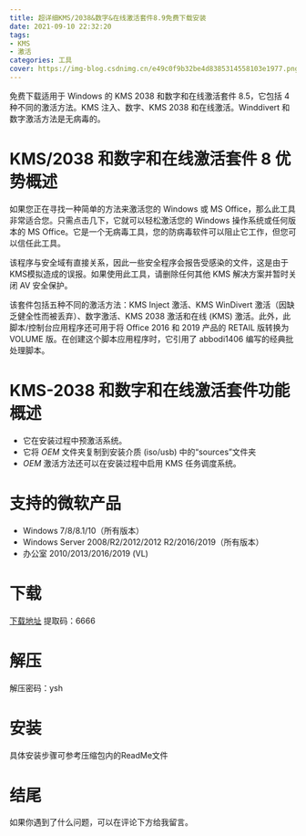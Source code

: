 ```yaml
---
title: 超详细KMS/2038&数字&在线激活套件8.9免费下载安装
date: 2021-09-10 22:32:20
tags: 
- KMS
- 激活
categories: 工具
cover: https://img-blog.csdnimg.cn/e49c0f9b32be4d8385314558103e1977.png
---
```


免费下载适用于 Windows 的 KMS 2038 和数字和在线激活套件 8.5，它包括 4 种不同的激活方法。KMS 注入、数字、KMS 2038 和在线激活。Winddivert 和数字激活方法是无病毒的。

# KMS/2038 和数字和在线激活套件 8 优势概述
如果您正在寻找一种简单的方法来激活您的 Windows 或 MS Office，那么此工具非常适合您。只需点击几下，它就可以轻松激活您的 Windows 操作系统或任何版本的 MS Office。它是一个无病毒工具，您的防病毒软件可以阻止它工作，但您可以信任此工具。

该程序与安全域有直接关系，因此一些安全程序会报告受感染的文件，这是由于KMS模拟造成的误报。如果使用此工具，请删除任何其他 KMS 解决方案并暂时关闭 AV 安全保护。

该套件包括五种不同的激活方法：KMS Inject 激活、KMS WinDivert 激活（因缺乏健全性而被丢弃）、数字激活、KMS 2038 激活和在线 (KMS) 激活。此外，此脚本/控制台应用程序还可用于将 Office 2016 和 2019 产品的 RETAIL 版转换为 VOLUME 版。在创建这个脚本应用程序时，它引用了 abbodi1406 编写的经典批处理脚本。

# KMS-2038 和数字和在线激活套件功能概述
- 它在安装过程中预激活系统。
- 它将 $OEM$ 文件夹复制到安装介质 (iso/usb) 中的“sources”文件夹
- $OEM$ 激活方法还可以在安装过程中启用 KMS 任务调度系统。

# 支持的微软产品
- Windows 7/8/8.1/10（所有版本）
- Windows Server 2008/R2/2012/2012 R2/2016/2019（所有版本）
- 办公室 2010/2013/2016/2019 (VL)

# 下载
[下载地址](https://pan.baidu.com/s/1xNpHaY5ZfMP6RsNIZqISAQ)
提取码：6666

# 解压
解压密码：ysh

# 安装
具体安装步骤可参考压缩包内的ReadMe文件

# 结尾
如果你遇到了什么问题，可以在评论下方给我留言。

